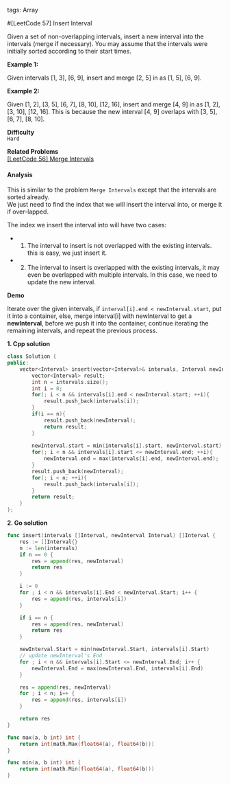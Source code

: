 tags: Array

#[LeetCode 57] Insert Interval

Given a set of non-overlapping intervals, insert a new interval into the intervals (merge if necessary).
You may assume that the intervals were initially sorted according to their start times.

**Example 1:**

Given intervals [1, 3], [6, 9], insert and merge [2, 5] in as [1, 5], [6, 9].

**Example 2:**

Given [1, 2], [3, 5], [6, 7], [8, 10], [12, 16], insert and merge [4, 9] in as [1, 2], [3, 10], [12, 16].
This is because the new interval [4, 9] overlaps with [3, 5], [6, 7], [8, 10].

**Difficulty**  
`Hard`

**Related Problems**  
[[LeetCode 56] Merge Intervals]()

#### Analysis
This is similar to the problem `Merge Intervals` except that the intervals are sorted already.  
We just need to find the index that we will insert the interval into, or merge it if over-lapped.

The index we insert the interval into will have two cases:

 * 1. The interval to insert is not overlapped with the existing intervals. this is easy, we just insert it.
 * 2. The interval to insert is overlapped with the existing intervals, it may even be overlapped with multiple intervals.
      In this case, we need to update the new interval.

**Demo**

Iterate over the given intervals, if `interval[i].end < newInterval.start`, put it into a container, else, merge interval[i] with
newInterval to get a **newInterval**, before we push it into the container, continue iterating the remaining intervals, and repeat 
the previous process.

**1. Cpp solution**

```cpp
class Solution {
public:
    vector<Interval> insert(vector<Interval>& intervals, Interval newInterval) {
        vector<Interval> result;
        int n = intervals.size();
        int i = 0;
        for(; i < n && intervals[i].end < newInterval.start; ++i){
            result.push_back(intervals[i]);
        }
        if(i == n){
            result.push_back(newInterval);
            return result;
        }
        
        newInterval.start = min(intervals[i].start, newInterval.start);
        for(; i < n && intervals[i].start <= newInterval.end; ++i){
            newInterval.end = max(intervals[i].end, newInterval.end);
        }
        result.push_back(newInterval);
        for(; i < n; ++i){
            result.push_back(intervals[i]);
        }
        return result;
    }
};
```

**2. Go solution**

```go
func insert(intervals []Interval, newInterval Interval) []Interval {
    res := []Interval{}
    n := len(intervals)
    if n == 0 {
        res = append(res, newInterval)
        return res
    }

    i := 0
    for ; i < n && intervals[i].End < newInterval.Start; i++ {
        res = append(res, intervals[i])
    }

    if i == n {
        res = append(res, newInterval)
        return res
    }

    newInterval.Start = min(newInterval.Start, intervals[i].Start)
    // update newInterval's End
    for ; i < n && intervals[i].Start <= newInterval.End; i++ {
        newInterval.End = max(newInterval.End, intervals[i].End)
    }

    res = append(res, newInterval)
    for ; i < n; i++ {
        res = append(res, intervals[i])
    }

    return res
}

func max(a, b int) int {
    return int(math.Max(float64(a), float64(b)))
}

func min(a, b int) int {
    return int(math.Min(float64(a), float64(b)))
}
```